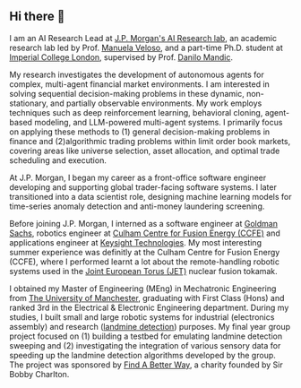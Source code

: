## Hi there 👋

I am an AI Research Lead at [J.P. Morgan's AI Research lab](https://www.jpmorgan.com/technology/artificial-intelligence/about), an academic research lab led by Prof. [Manuela Veloso](https://en.wikipedia.org/wiki/Manuela_M._Veloso), and a part-time Ph.D. student at [Imperial College London](https://www.imperial.ac.uk/electrical-engineering/research/comms-and-signal-processing/csp-group-a-journey-of-innovation/), supervised by Prof. [Danilo Mandic](https://www.imperial.ac.uk/people/d.mandic).

My research investigates the development of autonomous agents for complex, multi-agent financial market environments. I am interested in solving sequential decision-making problems in these dynamic, non-stationary, and partially observable environments. My work employs techniques such as deep reinforcement learning, behavioral cloning, agent-based modeling, and LLM-powered multi-agent systems. I primarily focus on applying these methods to (1) general decision-making problems in finance and (2)algorithmic trading problems within limit order book markets, covering areas like universe selection, asset allocation, and optimal trade scheduling and execution.

At J.P. Morgan, I began my career as a front-office software engineer developing and supporting global trader-facing software systems. I later transitioned into a data scientist role, designing machine learning models for time-series anomaly detection and anti-money laundering screening. 

Before joining J.P. Morgan, I interned as a software engineer at [Goldman Sachs](https://www.goldmansachs.com/), robotics engineer at [Culham Centre for Fusion Energy (CCFE)](https://ccfe.ukaea.uk/) and applications engineer at [Keysight Technologies](https://www.keysight.com/). My most interesting summer experience was definitly at the Culham Centre for Fusion Energy (CCFE), where I performed learnt a lot about the remote-handling robotic systems used in the [Joint European Torus (JET)](https://en.wikipedia.org/wiki/Joint_European_Torus) nuclear fusion tokamak.

I obtained my Master of Engineering (MEng) in Mechatronic Engineering from [The University of Manchester](https://www.eee.manchester.ac.uk/), graduating with First Class (Hons) and ranked 3rd in the Electrical & Electronic Engineering department. During my studies, I built small and large robotic systems for industrial (electronics assembly) and research ([landmine detection](https://sites.manchester.ac.uk/emsensing/)) purposes. My final year group project focused on (1) building a testbed for emulating landmine detection sweeping and (2) investigating the integration of various sensory data for speeding up the landmine detection algorithms developed by the group. The project was sponsored by [Find A Better Way](https://www.bbc.co.uk/news/uk-england-manchester-15534752), a charity founded by Sir Bobby Charlton.
